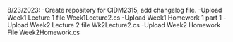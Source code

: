 8/23/2023: 
-Create repository for CIDM2315, add changelog file.
-Upload Week1 Lecture 1 file Week1Lecture2.cs
-Upload Week1 Homework 1 part 1
-Upload Week2 Lecture 2 file Wk2Lecture2.cs
-Upload Week2 Homework File Week2Homework.cs
